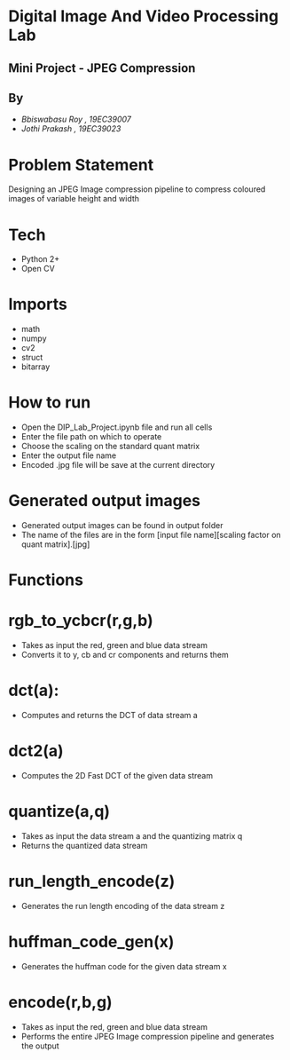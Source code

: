 
# Digital Image And Video Processing Lab
## Mini Project - JPEG Compression

## By
- _Bbiswabasu Roy , 19EC39007_
- _Jothi Prakash , 19EC39023_

# Problem Statement 
Designing an JPEG Image compression pipeline to compress coloured images of variable 
height and width

# Tech

- Python 2+
- Open CV 

# Imports
- math
- numpy
- cv2
- struct 
- bitarray

# How to run
- Open the DIP_Lab_Project.ipynb file and run all cells
- Enter the file path on which to operate
- Choose the scaling on the standard quant matrix
- Enter the output file name
- Encoded .jpg file will be save at the current directory

# Generated output images
- Generated output images can be found in output folder
- The name of the files are in the form [input file name][scaling factor on quant matrix].[jpg]

# Functions

# rgb_to_ycbcr(r,g,b)
- Takes as input the red, green and blue data stream
- Converts it to y, cb and cr components and returns them

# dct(a):
- Computes and returns the DCT of data stream a

# dct2(a)
- Computes the 2D Fast DCT of the given data stream

# quantize(a,q)
- Takes as input the data stream a and the quantizing matrix q
- Returns the quantized data stream

# run_length_encode(z)
- Generates the run length encoding of the data stream z

# huffman_code_gen(x)
- Generates the huffman code for the given data stream x

# encode(r,b,g)
- Takes as input the red, green and blue data stream
- Performs the entire JPEG Image compression pipeline and generates the output






